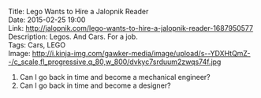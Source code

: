 Title: Lego Wants to Hire a Jalopnik Reader  
Date: 2015-02-25 19:00  
Link: http://jalopnik.com/lego-wants-to-hire-a-jalopnik-reader-1687950577  
Description: Legos. And Cars. For a job.  
Tags: Cars, LEGO  
Image: http://i.kinja-img.com/gawker-media/image/upload/s--YDXHtQmZ--/c_scale,fl_progressive,q_80,w_800/dvkyc7srduum2zwqs74f.jpg  

1. Can I go back in time and become a mechanical engineer?
2. Can I go back in time and become a designer?